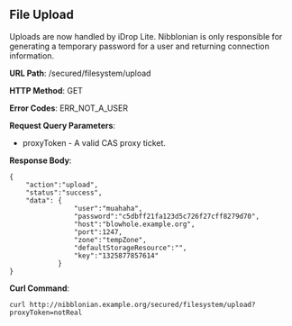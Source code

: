 File Upload
-----------
Uploads are now handled by iDrop Lite. Nibblonian is only responsible for generating a temporary password for a user and returning connection information.

__URL Path__: /secured/filesystem/upload

__HTTP Method__: GET

__Error Codes__: ERR_NOT_A_USER

__Request Query Parameters__:

* proxyToken - A valid CAS proxy ticket.

__Response Body__:

    {
        "action":"upload",
        "status":"success",
        "data": {
                    "user":"muahaha",
                    "password":"c5dbff21fa123d5c726f27cff8279d70",
                    "host":"blowhole.example.org",
                    "port":1247,
                    "zone":"tempZone",
                    "defaultStorageResource":"",
                    "key":"1325877857614"
                }
    }

__Curl Command__:

    curl http://nibblonian.example.org/secured/filesystem/upload?proxyToken=notReal


